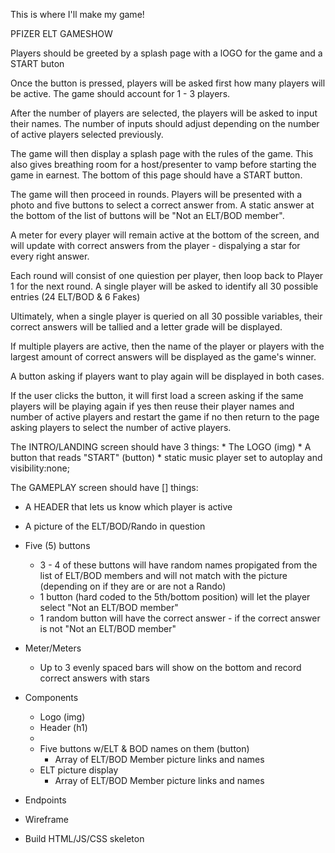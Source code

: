 This is where I'll make my game!

PFIZER ELT GAMESHOW

Players should be greeted by a splash page with a lOGO for the game and a START buton

Once the button is pressed, players will be asked first how many players will be active. The game should account for 1 - 3 players.

After the number of players are selected, the players will be asked to input their names. The number of inputs should adjust depending on the number of active players selected previously.

The game will then display a splash page with the rules of the game. This also gives breathing room for a host/presenter to vamp before starting the game in earnest. The bottom of this page should have a START button.

The game will then proceed in rounds. Players will be presented with a photo and five buttons to select a correct answer from. A static answer at the bottom of the list of buttons will be "Not an ELT/BOD member".

A meter for every player will remain active at the bottom of the screen, and will update with correct answers from the player - dispalying a star for every right answer.

Each round will consist of one quiestion per player, then loop back to Player 1 for the next round. A single player will be asked to identify all 30 possible entries (24 ELT/BOD & 6 Fakes)

Ultimately, when a single player is queried on all 30 possible variables, their correct answers will be tallied and a letter grade will be displayed.

If multiple players are active, then the name of the player or players with the largest amount of correct answers will be displayed as the game's winner.

A button asking if players want to play again will be displayed in both cases.

If the user clicks the button, it will first load a screen asking if the same players will be playing again
    if yes
        then reuse their player names and number of active players and restart the game
    if no
        then return to the page asking players to select the number of active players.

The INTRO/LANDING screen should have 3 things:
    * The LOGO (img)
    * A button that reads "START" (button)
    * static music player set to autoplay and visibility:none;


The GAMEPLAY screen should have [] things: 
* A HEADER that lets us know which player is active
* A picture of the ELT/BOD/Rando in question
* Five (5) buttons
    * 3 - 4 of these buttons will have random names propigated from the list of ELT/BOD members and will not match with the picture (depending on if they are or are not a Rando)
    * 1 button (hard coded to the 5th/bottom position) will let the player select "Not an ELT/BOD member"
    * 1 random button will have the correct answer - if the correct answer is not "Not an ELT/BOD member"
* Meter/Meters
    * Up to 3 evenly spaced bars will show on the bottom and record correct answers with stars 

* Components
    * Logo (img)
    * Header (h1)
    * 
    * Five buttons w/ELT & BOD names on them (button)
        * Array of ELT/BOD Member picture links and names 
    * ELT picture display
        * Array of ELT/BOD Member picture links and names
* Endpoints
* Wireframe
* Build HTML/JS/CSS skeleton